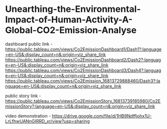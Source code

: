 # Unearthing-the-Environmental-Impact-of-Human-Activity-A-Global-CO2-Emission-Analyse


dashboard public link - https://public.tableau.com/views/Co2EmissionDashboard1/Dash1?:language=en-US&:display_count=n&:origin=viz_share_link       
                        https://public.tableau.com/views/Co2EmissionDashboard2/Dash2?:language=en-US&:display_count=n&:origin=viz_share_link     
                        https://public.tableau.com/views/Co2EmissionDashboard3/Dash4?:language=en-US&:display_count=n&:origin=viz_share_link    
                        https://public.tableau.com/views/Co2Emission_16813729888460/Dash3?:language=en-US&:display_count=n&:origin=viz_share_link  
                        
                        
public story link -  https://public.tableau.com/views/Co2EmissionStory_16813739185980/Co2EmissionStory?:language=en-US&:display_count=n&:origin=viz_share_link  

video demonstration - https://drive.google.com/file/d/1HB9Ndffjohx1U-LrLfhwUANnGIRRD_xr/view?usp=sharing
